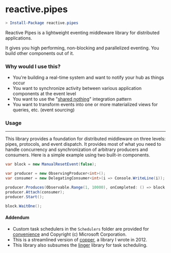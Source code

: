 reactive.pipes
======

```powershell
> Install-Package reactive.pipes
```

Reactive Pipes is a lightweight eventing middleware library for distributed applications.
 
It gives you high performing, non-blocking and parallelized eventing. You build other components out of it.

### Why would I use this?
- You're building a real-time system and want to notify your hub as things occur
- You want to synchronize activity between various application components at the event level
- You want to use the "[shared nothing](http://en.wikipedia.org/wiki/Shared_nothing_architecture)" integration pattern
- You want to transform events into one or more materialized views for queries, etc. (event sourcing)

### Usage
--------
This library provides a foundation for distributed middleware on three levels: pipes, protocols,
and event dispatch. It provides most of what you need to handle concurrency and synchronization
of arbitrary producers and consumers. Here is a simple example using two built-in components.

```csharp
var block = new ManualResetEvent(false);

var producer = new ObservingProducer<int>();
var consumer = new DelegatingConsumer<int>(i => Console.WriteLine(i));

producer.Produces(Observable.Range(1, 10000), onCompleted: () => block.Set());
producer.Attach(consumer);
producer.Start();

block.WaitOne();
```

#### Addendum

- Custom task schedulers in the `Schedulers` folder are provided for [convenience](http://blogs.msdn.com/b/pfxteam/archive/2010/04/04/9990342.aspx) and  Copyright (c) Microsoft Corporation.
- This is a streamlined version of [copper](https://github.com/danielcrenna/vault/tree/master/copper), a library I wrote in 2012.
- This library also subsumes the [linger](https://github.com/danielcrenna/vault/tree/master/linger) library for task scheduling.
